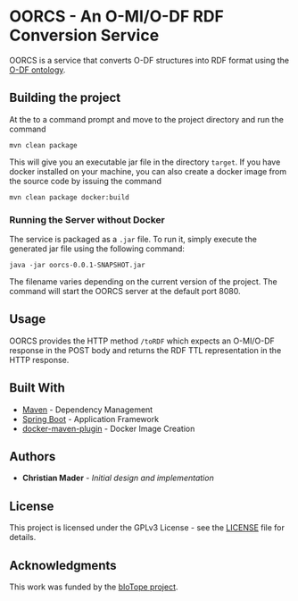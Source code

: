 # OORCS - An O-MI/O-DF RDF Conversion Service

OORCS is a service that converts O-DF structures into RDF format using the [O-DF ontology](src/main/resources/ODF-Ontology.ttl).

## Building the project

At the to a command prompt and move to the project directory and run the command

```
mvn clean package 
```

This will give you an executable jar file in the directory ```target```. If you have docker installed on your machine, you can also create a docker image from the source code by issuing the command

```
mvn clean package docker:build 
```

### Running the Server without Docker

The service is packaged as a ```.jar``` file. To run it, simply execute the generated jar file using the following command:

```
java -jar oorcs-0.0.1-SNAPSHOT.jar
```

The filename varies depending on the current version of the project. The command will start the OORCS server at the default port 8080.

## Usage

OORCS provides the HTTP method ```/toRDF``` which expects an O-MI/O-DF response in the POST body and returns the RDF TTL representation in the HTTP response.

## Built With

* [Maven](https://maven.apache.org/) - Dependency Management
* [Spring Boot](https://projects.spring.io/spring-boot/) - Application Framework
* [docker-maven-plugin](https://github.com/spotify/docker-maven-plugin) - Docker Image Creation

## Authors

* **Christian Mader** - *Initial design and implementation*

## License

This project is licensed under the GPLv3 License - see the [LICENSE](LICENSE) file for details.

## Acknowledgments

This work was funded by the [bIoTope project](http://biotope.cs.hut.fi/).